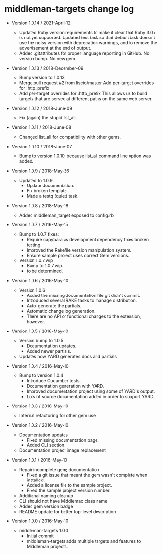 middleman-targets change log
============================

- Version 1.0.14 / 2021-April-12

  - Updated Ruby version requirements to make it clear that Ruby 3.0+ is not yet
    supported.
    Updated test task so that default task doesn't use the noisy version with deprecation
    warnings, and to remove the advertisement at the end of output.
  - Added .gitattributes for proper language reporting in GitHub.
    No version bump.
    No new gem.

- Version 1.0.13 / 2018-December-09

  - Bump version to 1.0.13.
  - Merge pull request #2 from liscio/master
    Add per-target overrides for :http_prefix
  - Add per-target overrides for :http_prefix
    This allows us to build targets that are served at different paths on
    the same web server.

- Version 1.0.12 / 2018-June-09

  - Fix (again) the stupid list_all.

- Version 1.0.11 / 2018-June-08

  - Changed list_all for compatibility with other gems.

- Version 1.0.10 / 2018-June-07

  - Bump to version 1.0.10, because list_all command line option was added.

- Version 1.0.9 / 2018-May-26

  - Updated to 1.0.9.
     - Update documentation.
     - Fix broken template.
     - Made a testq (quiet) task.

- Version 1.0.8 / 2018-May-18

  - Added middleman_target exposed to config.rb

- Version 1.0.7 / 2016-May-15

  - Bump to 1.0.7 fixes:
      - Require capybara as development dependency fixes broken testing.
      - Improved the Rakefile version manipulation system.
      - Ensure sample project uses correct Gem versions.
  - Version 1.0.7.wip
      - Bump to 1.0.7.wip.
      - to be determined.

- Version 1.0.6 / 2016-May-10

  - Version 1.0.6
      - Added the missing documentation file git didn't commit.
      - Introduced several RAKE tasks to manage distribution.
      - Auto-generate the partials.
      - Automatic change log generation.
      - There are no API or functional changes to the extension, however.

- Version 1.0.5 / 2016-May-10

  - Version bump to 1.0.5
      - Documentation updates.
      - Added newer partials.
  - Updates how YARD generates docs and partials

- Version 1.0.4 / 2016-May-10

  - Bump to version 1.0.4
      - Introduce Cucumber tests.
      - Documentation generation with YARD.
      - Improved documentation project using some of YARD's output.
      - Lots of source documentation added in order to support YARD.

- Version 1.0.3 / 2016-May-10

  - Internal refactoring for other gem use

- Version 1.0.2 / 2016-May-10

  - Documentation updates
      - Fixed missing documentation page.
      - Added CLI section.
  - Documentation project image replacement

- Version 1.0.1 / 2016-May-10

  - Repair incomplete gem; documentation
    - Fixed a git issue that meant the gem wasn't complete when installed.
    - Added a license file to the sample project.
    - Fixed the sample project version number.
  - Additional naming cleanup
  - CLI should not have Middlemac class name
  - Added gem version badge
  - README update for better top-level description

- Version 1.0.0 / 2016-May-10

  - middleman-targets 1.0.0
      - Initial commit
      - middleman-targets adds multiple targets and features to Middleman projects.
